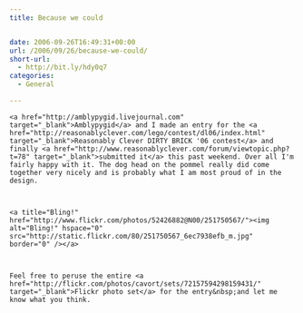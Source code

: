 ```yaml
---
title: Because we could


date: 2006-09-26T16:49:31+00:00
url: /2006/09/26/because-we-could/
short-url:
  - http://bit.ly/hdy0q7
categories:
  - General

---
```

<div class='microid-mailto+http:sha1:676ce15ba169da81d63397fa4c2d467fc6332592'>
  
    <a href="http://amblypygid.livejournal.com" target="_blank">Amblypygid</a> and I made an entry for the <a href="http://reasonablyclever.com/lego/contest/dl06/index.html" target="_blank">Reasonably Clever DIRTY BRICK '06 contest</a> and finally <a href="http://www.reasonablyclever.com/forum/viewtopic.php?t=78" target="_blank">submitted it</a> this past weekend. Over all I'm fairly happy with it. The dog head on the pommel really did come together very nicely and is probably what I am most proud of in the design.
  
  
  
    <a title="Bling!" href="http://www.flickr.com/photos/52426882@N00/251750567/"><img alt="Bling!" hspace="0" src="http://static.flickr.com/80/251750567_6ec7938efb_m.jpg" border="0" /></a>
  
  
  
    Feel free to peruse the entire <a href="http://flickr.com/photos/cavort/sets/72157594298159431/" target="_blank">Flickr photo set</a> for the entry&nbsp;and let me know what you think.
  
